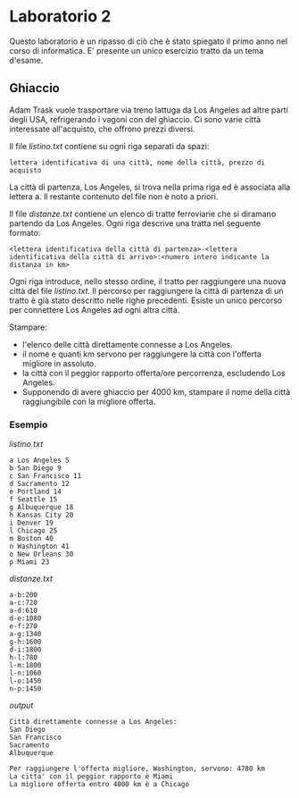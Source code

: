# Laboratorio 2
Questo laboratorio è un ripasso di ciò che è stato spiegato il primo anno nel corso di informatica. 
E' presente un unico esercizio tratto da un tema d'esame.


## Ghiaccio
Adam Trask vuole trasportare via treno lattuga da Los Angeles ad altre parti degli USA, refrigerando i vagoni con del ghiaccio.
Ci sono varie città interessate all'acquisto, che offrono prezzi diversi.

Il file *listino.txt* contiene su ogni riga separati da spazi: 

```
lettera identificativa di una città, nome della città, prezzo di acquisto
```

La città di partenza, Los Angeles, si trova nella prima riga ed è associata alla lettera a.
Il restante contenuto del file non è noto a priori.

Il file *distanze.txt* contiene un elenco di tratte ferroviarie che si diramano partendo da Los Angeles.
Ogni riga descrive una tratta nel seguente formato: 

```
<lettera identificativa della città di partenza>-<lettera identificativa della città di arrivo>:<numero intero indicante la distanza in km>
```

Ogni riga introduce, nello stesso ordine, il tratto per raggiungere una nuova città del file *listino.txt*.
Il percorso per raggiungere la città di partenza di un tratto è già stato descritto nelle righe precedenti.
Esiste un unico percorso per connettere Los Angeles ad ogni altra città. 

Stampare: 

- l'elenco delle città direttamente connesse a Los Angeles.
- il nome e quanti km servono per raggiungere la città con l'offerta migliore in assoluto.
- la città con il peggior rapporto offerta/ore percorrenza, escludendo Los Angeles.
- Supponendo di avere ghiaccio per 4000 km, stampare il nome della città raggiungibile con la migliore offerta.



### Esempio

*listino.txt*
```
a Los Angeles 5
b San Diego 9
c San Francisco 11
d Sacramento 12
e Portland 14
f Seattle 15
g Albuquerque 18
h Kansas City 20
i Denver 19
l Chicago 25
m Boston 40
n Washington 41
o New Orleans 30
p Miami 23
```

*distanze.txt*
```
a-b:200
a-c:720
a-d:610
d-e:1080
e-f:270
a-g:1340
g-h:1600
d-i:1800
h-l:780
l-m:1800
l-n:1060
l-o:1450
n-p:1450
```

*output*
```
Città direttamente connesse a Los Angeles:
San Diego
San Francisco
Sacramento
Albuquerque

Per raggiungere l'offerta migliore, Washington, servono: 4780 km
La citta' con il peggior rapporto è Miami
La migliore offerta entro 4000 km è a Chicago
```

